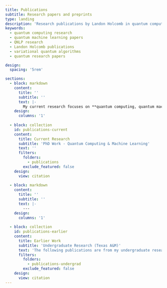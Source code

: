 ```yaml
---
title: Publications
subtitle: Research papers and preprints
type: landing
description: 'Research publications by Landon Holcomb in quantum computing, quantum machine learning, QNLP, exoplanet spectroscopy, and computational physics.'
keywords:
  - quantum computing research
  - quantum machine learning papers
  - QNLP research
  - Landon Holcomb publications
  - variational quantum algorithms
  - quantum research papers

design:
  spacing: '5rem'

sections:
  - block: markdown
    content:
      title: ''
      subtitle: ''
      text: |-
        My current research focuses on **quantum computing, quantum machine learning, and quantum algorithms**.
    design:
      columns: '1'
  
  - block: collection
    id: publications-current
    content:
      title: Current Research
      subtitle: 'PhD Work - Quantum Computing & Machine Learning'
      text: ''
      filters:
        folders:
          - publications
        exclude_featured: false
    design:
      view: citation
  
  - block: markdown
    content:
      title: ''
      subtitle: ''
      text: |-
        ---
    design:
      columns: '1'
  
  - block: collection
    id: publications-earlier
    content:
      title: Earlier Work
      subtitle: 'Undergraduate Research (Texas A&M)'
      text: 'The following publications are from my undergraduate research in physics at Texas A&M University, where I contributed to collaborative experimental and computational projects.'
      filters:
        folders:
          - publications-undergrad
        exclude_featured: false
    design:
      view: citation
---
```

